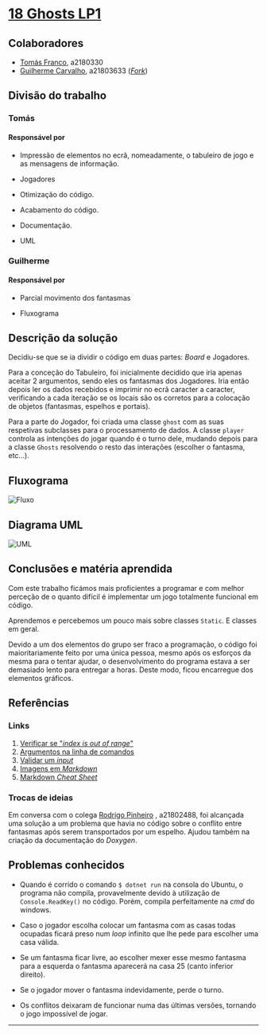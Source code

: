 ﻿# [18 Ghosts LP1](https://github.com/ThomasFranque/18GhostsLP1/tree/master/18GhostsGame)

## Colaboradores

- [Tomás Franco](https://github.com/ThomasFranque), a2180330
- [Guilherme Carvalho](https://github.com/GuilhermeCarvalho25), a21803633
([_Fork_](https://github.com/GuilhermeCarvalho25))

## Divisão do trabalho

### Tomás

#### Responsável por

- Impressão de elementos no ecrã, nomeadamente,
o tabuleiro de jogo e as mensagens de informação.

- Jogadores

- Otimização do código.

- Acabamento do código.

- Documentação.

- UML

### Guilherme

#### Responsável por

- Parcial movimento dos fantasmas
  
- Fluxograma

## Descrição da solução

Decidiu-se que se ia dividir o código em duas partes: _Board_ e Jogadores.

Para a conceção do Tabuleiro, foi inicialmente decidido que iria apenas
aceitar 2 argumentos, sendo eles os fantasmas dos Jogadores. Iria então
depois ler os dados recebidos e imprimir no ecrã caracter a caracter, 
verificando a cada iteração se os locais são os corretos para a colocação
de objetos (fantasmas, espelhos e portais).

Para a parte do Jogador, foi criada uma classe `ghost` com as suas respetivas
subclasses para o processamento de dados. A classe `player` controla as
intenções do jogar quando é o turno dele, mudando depois para a classe
`Ghosts` resolvendo o resto das interações (escolher o fantasma, etc...).

## Fluxograma

![Fluxo](https://github.com/ThomasFranque/18GhostsLP1/blob/master/img/18Ghosts_Fluxograma.png)

## Diagrama UML

![UML](https://github.com/ThomasFranque/18GhostsLP1/blob/master/img/18Ghosts_UML.png)

## Conclusões e matéria aprendida

Com este trabalho ficámos mais proficientes a programar e com melhor perceção
de o quanto difícil é implementar um jogo totalmente funcional em código.

Aprendemos e percebemos um pouco mais sobre classes `Static`. E classes
em geral.

Devido a um dos elementos do grupo ser fraco a programação, o código foi
maioritariamente feito por uma única pessoa, mesmo após os esforços da
mesma para o tentar ajudar, o desenvolvimento do programa estava a ser
demasiado lento para entregar a horas. Deste modo, ficou encarregue dos
elementos gráficos.

## Referências

### Links

1. [Verificar se "_index is out of range_"](https://stackoverflow.com/questions/42536752/how-can-i-check-if-an-array-index-is-out-of-range)
2. [Argumentos na linha de comandos](https://docs.microsoft.com/en-us/dotnet/csharp/programming-guide/main-and-command-args/command-line-arguments)
3. [Validar um _input_](https://codeasy.net/lesson/input_validation)
4. [Imagens em _Markdown_](https://stackoverflow.com/questions/14494747/add-images-to-readme-md-on-github)
5. [Markdown _Cheat Sheet_](https://github.com/adam-p/markdown-here/wiki/Markdown-Cheatsheet)

### Trocas de ideias

Em conversa com o colega [Rodrigo Pinheiro](https://github.com/RodrigoPrinheiro)
, a21802488, foi alcançada uma solução a um problema que havia no código
sobre o conflito entre fantasmas após serem transportados por um espelho.
Ajudou também na criação da documentação do _Doxygen_.

## Problemas conhecidos

- Quando é corrido o comando `$ dotnet run` na consola do Ubuntu, o programa
não compila, provavelmente devido à utilização de `Console.ReadKey()` no código.
Porém, compila perfeitamente na _cmd_ do windows.

- Caso o jogador escolha colocar um fantasma com as casas todas ocupadas ficará
preso num _loop_ infinito que lhe pede para escolher uma casa válida.

- Se um fantasma ficar livre, ao escolher mexer esse mesmo fantasma para a
esquerda o fantasma aparecerá na casa 25 (canto inferior direito).

- Se o jogador mover o fantasma indevidamente, perde o turno.

- Os conflitos deixaram de funcionar numa das últimas versões, tornando o jogo impossível de jogar.

---
